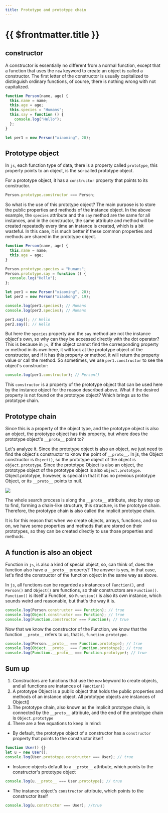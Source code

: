 ```yaml
---
title: Prototype and prototype chain
---
```


# {{ $frontmatter.title }}

## constructor

A constructor is essentially no different from a normal function, except that a function that uses the `new` keyword to create an object is called a constructor. The first letter of the constructor is usually capitalized to distinguish ordinary functions, of course, there is nothing wrong with not capitalized.

```js
function Person(name, age) {
  this.name = name;
  this.age = age;
  this.species = "Humans";
  this.say = function () {
    console.log("Hello");
  };
}

let per1 = new Person("xiaoming", 20);
```

## Prototype object

In `js`, each function type of data, there is a property called `prototype`, this property points to an object, is the so-called prototype object.

For a prototype object, it has a `constructor` property that points to its constructor.

```js
Person.prototype.constructor === Person;
```

So what is the use of this prototype object? The main purpose is to store the public properties and methods of the instance object.
In the above example, the `species` attribute and the `say` method are the same for all instances, and in the constructor, the same attribute and method will be created repeatedly every time an instance is created, which is a bit wasteful. In this case, it is much better if these common properties and methods are shared in the prototype object.

```js
function Person(name, age) {
  this.name = name;
  this.age = age;
}

Person.prototype.species = "Humans";
Person.prototype.say = function () {
  console.log("Hello");
};

let per1 = new Person("xiaoming", 20);
let per2 = new Person("xiaohong", 19);

console.log(per1.species); // Humans
console.log(per2.species); // Humans

per1.say(); // Hello
per2.say(); // Hello
```

But here the `species` property and the `say` method are not the instance object's own, so why can they be accessed directly with the dot operator? This is because in `js`, if the object cannot find the corresponding property or method in its own here, it will look at the prototype object of the constructor, and if it has this property or method, it will return the property value or call the method. So sometimes, we use `per1.constructor` to see the object's constructor:

```js
console.log(per1.constructor); // Person()
```

This `constructor` is a property of the prototype object that can be used here by the instance object for the reason described above. What if the desired property is not found on the prototype object? Which brings us to the prototype chain.

## Prototype chain

Since this is a property of the object type, and the prototype object is also an object, the prototype object has this property, but where does the prototype object's `__proto__` point to?

Let's analyze it. Since the prototype object is also an object, we just need to find the object's constructor to know the point of `__proto__`. In js, the Object constructor is `Object()`, so the prototype object of the object is `object.prototype`. Since the prototype Object is also an object, the prototype object of the prototype object is also `object.prototype`. Object.prototype, however, is special in that it has no previous prototype Object, or its `__proto__` points to null.

![](https://cdn.baiwumm.com/images/202402/v7q6frbw4o9lt359atc1mlwv3bpet44t.png)

The whole search process is along the `__proto__` attribute, step by step up to find, forming a chain-like structure, this structure, is the prototype chain. Therefore, the prototype chain is also called the implicit prototype chain.

It is for this reason that when we create objects, arrays, functions, and so on, we have some properties and methods that are stored on their prototypes, so they can be created directly to use those properties and methods.

## A function is also an object

Function in `js`, is also a kind of special object, so, can think of, does the function also have a `__proto__` property? The answer is yes, in that case, let's find the constructor of the function object in the same way as above.

In `js`, all functions can be regarded as instances of `Function()`, and `Person()` and `Object()` are functions, so their constructors are `Function()`. `Function()` is itself a Function, so `Function()` is also its own instance, which sounds weird and reasonable, but that's the way it is.

```js
console.log(Person.constructor === Function); // true
console.log(Object.constructor === Function); // true
console.log(Function.constructor === Function); // true
```

Now that we know the constructor of the Function, we know that the function `__proto__` refers to us, that is, `function.prototype`.

```js
console.log(Person.__proto__ === Function.prototype); // true
console.log(Object.__proto__ === Function.prototype); // true
console.log(Function.__proto__ === Function.prototype); // true
```

## Sum up

1. Constructors are functions that use the `new` keyword to create objects, and all functions are instances of `Function()`
2. A prototype Object is a public object that holds the public properties and methods of an instance object. All prototype objects are instances of Object()
3. The prototype chain, also known as the implicit prototype chain, is connected by the `__proto__` attribute, and the end of the prototype chain is `Object.prototype`
4. There are a few equations to keep in mind:

- By default, the prototype object of a constructor has a `constructor` property that points to the constructor itself

```js
function User() {}
let u = new User();
console.log(User.prototype.constructor === User); // true
```

- Instance objects default to a `__proto__` attribute, which points to the constructor's prototype object

```js
console.log(u.__proto__ === User.prototype); // true
```

- The instance object's `constructor` attribute, which points to the constructor itself

```js
console.log(u.constructor === User); //true
```
